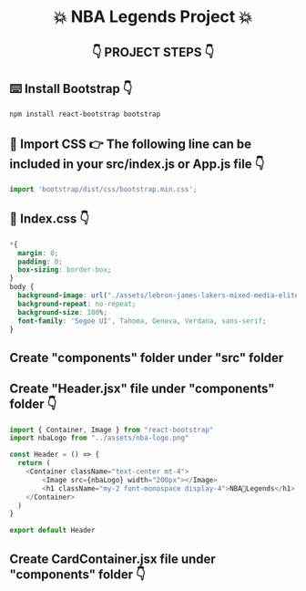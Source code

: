 # <center>💥 NBA Legends Project 💥</center>

## <center>👇 PROJECT STEPS 👇</center>

## ⌨️ Install Bootstrap 👇

```bash
npm install react-bootstrap bootstrap
```

## 🚩 Import CSS 👉 The following line can be included in your src/index.js or App.js file 👇

```javascript
import 'bootstrap/dist/css/bootstrap.min.css';
```

## 🚩 Index.css 👇

```css
*{
  margin: 0;
  padding: 0;
  box-sizing: border-box;
}
body {
  background-image: url("./assets/lebron-james-lakers-mixed-media-elite-editions.jpg");
  background-repeat: no-repeat;
  background-size: 100%;
  font-family: 'Segoe UI', Tahoma, Geneva, Verdana, sans-serif;
}
```

## Create "components" folder under "src" folder

## Create "Header.jsx" file under "components" folder 👇

```javascript
import { Container, Image } from "react-bootstrap"
import nbaLogo from "../assets/nba-logo.png"

const Header = () => {
  return (
    <Container className="text-center mt-4">
        <Image src={nbaLogo} width="200px"></Image>
        <h1 className="my-2 font-monospace display-4">NBA🏀Legends</h1>
    </Container>
  )
}

export default Header
```

## Create CardContainer.jsx file under "components" folder 👇

```javascript

```

## 

```javascript

```